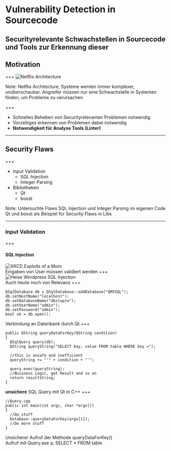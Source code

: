 # Vulnerability Detection in Sourcecode
**Securityrelevante Schwachstellen in Sourcecode und Tools zur Erkennung dieser**
---
## Motivation
+++
![Netflix Architecture](https://image.slidesharecdn.com/archtutorialgluecon-pptx-120524120713-phpapp02/95/netflix-architecture-tutorial-at-gluecon-23-728.jpg?cb=1394002823)  

Note:
Netflix Architecture, Systeme werden immer komplexer, unüberschaubar.
Angreifer müssen nur eine Schwachstelle in Systemen finden, um Probleme zu verursachen

+++
* Schnelles Beheben von Securityrelevanten Problemen notwendig
* Vorzeitiges erkennen von Problemen dabei notwendig
* **Notwendigkeit für Analyse Tools (Linter)**
---
## Security Flaws
+++
* Input Validation
    * SQL Injection
    * Integer Parsing
* Bibliotheken
    * Qt
    * boost

Note:
Untersuchte Flaws SQL Injection und Integer Parsing im eigenen Code
Qt und boost als Beispiel für Security Flaws in Libs

---
### Input Validation
+++
#### SQL Injection
![XKCD Exploits of a Mom](https://imgs.xkcd.com/comics/exploits_of_a_mom.png)  
Eingaben von User müssen validiert werden
+++
![Heise Wordpress SQL Injection](https://puu.sh/ziCzQ/167a8776e3.png)  
Auch heute noch von Relevanz
+++
```
QSqlDatabase db = QSqlDatabase::addDatabase("QMYSQL");
db.setHostName("localhost");
db.setDatabaseName("dbstupro");
db.setUserName("admin");
db.setPassword("admin");
bool ok = db.open();
```
Verbindung an Datenbank durch Qt
+++
```
public QString queryDataForKey(QString condition)
{
  QSqlQuery query(db);
  QString queryString("SELECT key, value FROM table WHERE key =");

  //this is unsafe and inefficient
  queryString += "'" + condition + "'";

  query.exec(queryString);
  //Buisness Logic, get Result and so on
  return resultString;
}

```
**unsichere** SQL Query mit Qt in C++
+++
```
//Query.cpp
public int main(int argc, char *argv[])
{
  //Do stuff
  Database::queryDataForKey(argv[1]);
  //Do more stuff
}
```
Unsicherer Aufruf der Methode queryDataForKey()  
Aufruf mit Query.exe a; SELECT * FROM table
